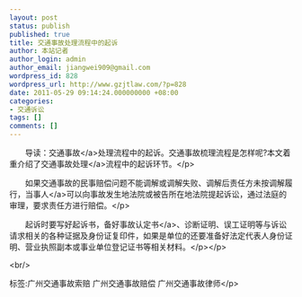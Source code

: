 ```yaml
---
layout: post
status: publish
published: true
title: 交通事故处理流程中的起诉
author: 本站记者
author_login: admin
author_email: jiangwei909@gmail.com
wordpress_id: 828
wordpress_url: http://www.gzjtlaw.com/?p=828
date: 2011-05-29 09:14:24.000000000 +08:00
categories:
- 交通诉讼
tags: []
comments: []
---
```

<p><p>　　导读：<a>交通事故<&#47;a>处理流程中的起诉。交通事故梳理流程是怎样呢?本文着重介绍了<a>交通事故处理<&#47;a>流程中的起诉环节。<&#47;p><p>　　如果交通事故的民事赔偿问题不能调解或调解失败、调解后责任方未按调解履行，<a>当事人<&#47;a>可以向事故发生地法院或被告所在地法院提起诉讼，通过法庭的审理，要求责任方进行赔偿。<&#47;p><p>　　起诉时要写好起诉书，备好<a>事故认定书<&#47;a>、诊断证明、误工证明等与诉讼请求相关的各种证据及身份证复印件，如果是单位的还要准备好法定代表人身份证明、营业执照副本或事业单位登记证书等相关材料。<&#47;p><&#47;p><br&#47;><p>标签:广州交通事故索赔 广州交通事故赔偿 广州交通事故律师<&#47;p>
